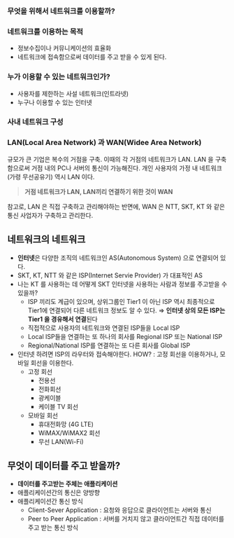 ### 무엇을 위해서 네트워크를 이용할까?

### 네트워크를 이용하는 목적

- 정보수집이나 커뮤니케이션의 효율화
- 네트워크에 접속함으로써 데이터를 주고 받을 수 있게 된다.

### 누가 이용할 수 있는 네트워크인가?

- 사용자를 제한하는 사설 네트워크(인트라넷)
- 누구나 이용할 수 있는 인터넷

### 사내 네트워크 구성

### LAN(Local Area Network) 과 WAN(Widee Area Network)

규모가 큰 기업은 복수의 거점을 구축. 이때의 각 거점의 네트워크가 LAN. LAN 을 구축함으로써 거점 내의 PC나 서버의 통신이 가능해진다. 개인 사용자의 가정 내 네트워크(가령 무선공유기) 역시 LAN 이다.

> **거점 네트워크가 LAN, LAN끼리 연결하기 위한 것이 WAN**
>

참고로, LAN 은 직접 구축하고 관리해야하는 반면에, WAN 은 NTT, SKT, KT 와 같은 통신 사업자가 구축하고 관리한다.

## 네트워크의 네트워크

- **인터넷**은 다양한 조직의 네트워크인 AS(Autonomous System) 으로 연결되어 있다.
- SKT, KT, NTT 와 같은 ISP(Internet Servie Provider) 가 대표적인 AS
- 나는 KT 를 사용하는 데 어떻게 SKT 인터넷을 사용하는 사람과 정보를 주고받을 수 있을까?
    - ISP 끼리도 계급이 있으며, 상위그룹인 Tier1 이 아닌 ISP 역시 최종적으로 Tier1에 연결되어 다른 네트워크 정보도 알 수 있다. ⇒ **인터넷 상의 모든 ISP는 Tier1 을 경유해서 연결**된다
    - 직접적으로 사용자의 네트워크와 연결된 ISP들을 Local ISP
    - Local ISP들을 연결하는 또 하나의 회사를 Regional ISP 또는 National ISP
    - Regional/National ISP를 연결하는 또 다른 회사를 Global ISP
- 인터넷 하려면 ISP의 라우터와 접속해야한다. HOW? : 고정 회선을 이용하거나, 모바일 회선을 이용한다.
    - 고정 회선
        - 전용선
        - 전화회선
        - 광케이블
        - 케이블 TV 회선
    - 모바일 회선
        - 휴대전화망 (4G LTE)
        - WiMAX/WiMAX2 회선
        - 무선 LAN(Wi-Fi)

## 무엇이 데이터를 주고 받을까?

- **데이터를 주고받는 주체는 애플리케이션**
- 애플리케이션간의 통신은 양방향
- 애플리케이션간 통신 방식
    - Client-Sever Application : 요청와 응답으로 클라이언트는 서버와 통신
    - Peer to Peer Application : 서버를 거치지 않고 클라이언트간 직접 데이터를 주고 받는 통신 방식